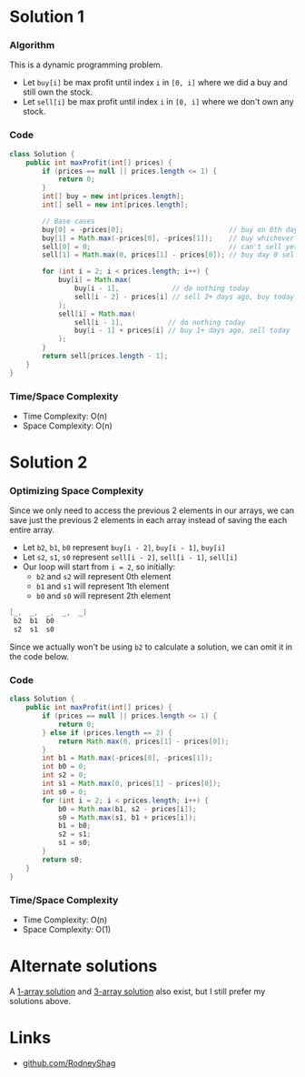 # Solution 1

### Algorithm

This is a dynamic programming problem.

- Let `buy[i]` be max profit until index `i` in `[0, i]` where we did a buy and still own the stock.
- Let `sell[i]` be max profit until index `i` in `[0, i]` where we don't own any stock.

### Code

```java
class Solution {
    public int maxProfit(int[] prices) {
        if (prices == null || prices.length <= 1) {
            return 0;
        }
        int[] buy = new int[prices.length];
        int[] sell = new int[prices.length];

        // Base cases
        buy[0] = -prices[0];                          // buy on 0th day
        buy[1] = Math.max(-prices[0], -prices[1]);    // buy whichever day is cheaper
        sell[0] = 0;                                  // can't sell yet
        sell[1] = Math.max(0, prices[1] - prices[0]); // buy day 0 sell day 1, if profitable

        for (int i = 2; i < prices.length; i++) {
            buy[i] = Math.max(
                buy[i - 1],             // do nothing today
                sell[i - 2] - prices[i] // sell 2+ days ago, buy today
            );
            sell[i] = Math.max(
                sell[i - 1],           // do nothing today
                buy[i - 1] + prices[i] // buy 1+ days ago, sell today
            );
        }
        return sell[prices.length - 1];
    }
}
```


### Time/Space Complexity

-  Time Complexity: O(n)
- Space Complexity: O(n)


# Solution 2

### Optimizing Space Complexity

Since we only need to access the previous 2 elements in our arrays, we can save just the previous 2 elements in each array instead of saving the each entire array.

- Let `b2`, `b1`, `b0` represent `buy[i - 2]`, `buy[i - 1]`, `buy[i]`
- Let `s2`, `s1`, `s0` represent `sell[i - 2]`, `sell[i - 1]`, `sell[i]`
- Our loop will start from `i = 2`, so initially:
    - `b2` and `s2` will represent 0th element
    - `b1` and `s1` will represent 1th element
    - `b0` and `s0` will represent 2th element

```java
[_,  _,  _,  _,  _]
 b2  b1  b0
 s2  s1  s0
```

Since we actually won't be using `b2` to calculate a solution, we can omit it in the code below.

### Code

```java
class Solution {
    public int maxProfit(int[] prices) {
        if (prices == null || prices.length <= 1) {
            return 0;
        } else if (prices.length == 2) {
            return Math.max(0, prices[1] - prices[0]);
        }
        int b1 = Math.max(-prices[0], -prices[1]);
        int b0 = 0;
        int s2 = 0;
        int s1 = Math.max(0, prices[1] - prices[0]);
        int s0 = 0;
        for (int i = 2; i < prices.length; i++) {
            b0 = Math.max(b1, s2 - prices[i]);
            s0 = Math.max(s1, b1 + prices[i]);
            b1 = b0;
            s2 = s1;
            s1 = s0;
        }
        return s0;
    }
}
```

### Time/Space Complexity

-  Time Complexity: O(n)
- Space Complexity: O(1)

# Alternate solutions

A [1-array solution](https://leetcode.com/problems/best-time-to-buy-and-sell-stock-with-cooldown/discuss/240097) and [3-array solution](https://leetcode.com/problems/best-time-to-buy-and-sell-stock-with-cooldown/discuss/293789) also exist, but I still prefer my solutions above.

# Links

- [github.com/RodneyShag](https://github.com/RodneyShag)
